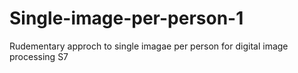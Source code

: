 # Single-image-per-person-1
Rudementary approch to single imagae per person for digital image processing S7
